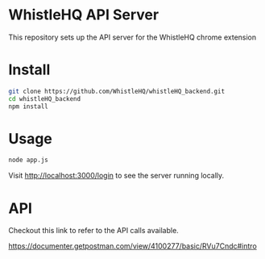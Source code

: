 
WhistleHQ API Server
===

This repository sets up the API server for the WhistleHQ chrome extension

Install
===

```bash
git clone https://github.com/WhistleHQ/whistleHQ_backend.git
cd whistleHQ_backend
npm install
```

Usage
===

```bash
node app.js
```

Visit <http://localhost:3000/login> to see the server running locally.


API
===

Checkout this link to refer to the API calls available.

https://documenter.getpostman.com/view/4100277/basic/RVu7Cndc#intro
